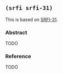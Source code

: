 ## `(srfi srfi-31)`

This is based on [SRFI-31](https://srfi.schemers.org/srfi-31/).

### Abstract

TODO

### Reference

TODO

